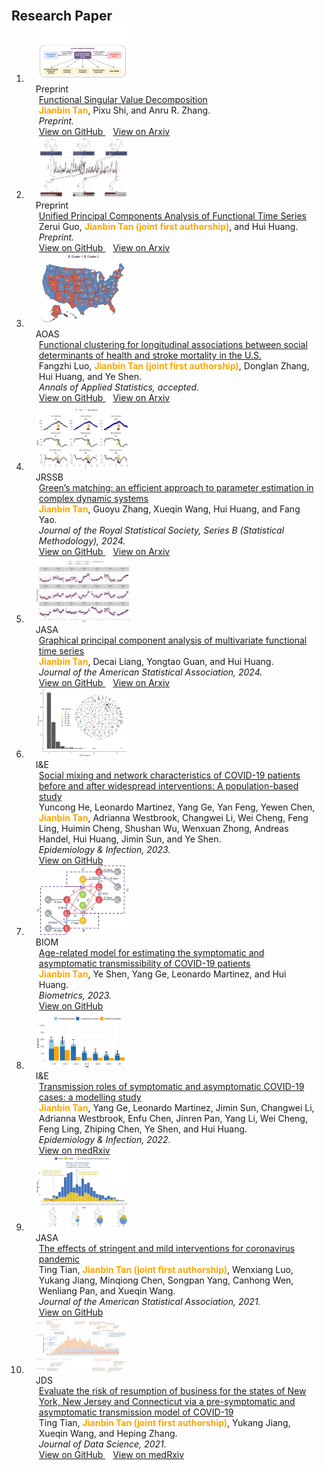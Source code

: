  <head>
    <style>
     
.pub-row {
  display: flex;
  justify-content: space-between;
  align-items: flex-start; /* 将元素顶部对齐 */
  margin-bottom: 1px;
  border-bottom: none;
  padding-bottom: 1px;
}
    </style>
  </head>
  
  
 
<h2 id="publications" style="margin: 2px 0px -15px;">Research Paper</h2>

<div class="publications">
<ol class="bibliography">

<li>
<div class="pub-row">
   <div class="col-sm-3 abbr" style="position: relative;padding-right: 15px;padding-left: 15px;max-width: 150px;max-height: 150px">
    <img src="assets/img/fsvd.jpg" style="width: auto; height: auto">
     <abbr class="badge">  Preprint </abbr>
  </div>
  <div class="col-sm-9" style="position: relative;padding-right: 15px;padding-left: 20px;">
    <div class="title"><a href="https://arxiv.org/abs/2410.03619">Functional Singular Value Decomposition</a></div>
    <div class="author"> <strong><span style="color: orange;">Jianbin Tan</span></strong>, Pixu Shi, and Anru R. Zhang.</div>
    <div class="periodical"><em>  Preprint.</em></div>
    <!-- Code -->
    <div class="github-link">
      <a href="https://github.com/Jianbin-Tan/Functional-Singular-Value-Decompostion">  View on GitHub </a>&nbsp;&nbsp;
      <a href="https://arxiv.org/abs/2410.03619"> View on Arxiv </a>
    </div>
  </div>
</div>
</li>


<li>
<div class="pub-row">
   <div class="col-sm-3 abbr" style="position: relative;padding-right: 15px;padding-left: 15px;max-width: 150px;max-height: 150px">
    <img src="assets/img/UFPCA.jpg" style="width: auto; height: auto">
     <abbr class="badge">  Preprint </abbr>
  </div>
  <div class="col-sm-9" style="position: relative;padding-right: 15px;padding-left: 20px;">
    <div class="title"><a href="https://arxiv.org/abs/2408.02343">Unified Principal Components Analysis of Functional Time Series</a></div>
     <div class="author"> Zerui Guo, <strong><span style="color: orange;">Jianbin Tan (joint first authorship)</span></strong>, and Hui Huang.</div>
    <div class="periodical"><em>  Preprint.</em></div>
      <!-- Code -->
    <div class="github-link">
      <a href="">  View on GitHub </a>&nbsp;&nbsp;
      <a href="https://arxiv.org/abs/2408.02343"> View on Arxiv </a>
    </div>
  </div>
</div>
</li>


<li>
<div class="pub-row">
   <div class="col-sm-3 abbr" style="position: relative;padding-right: 15px;padding-left: 15px;max-width: 150px;max-height: 150px">
    <img src="assets/img/clusterres8.png" style="width: auto; height: auto">
    <abbr class="badge">  AOAS </abbr>
  </div>
  <div class="col-sm-9" style="position: relative;padding-right: 15px;padding-left: 20px;">
    <div class="title"><a href="https://arxiv.org/abs/2406.10499">Functional clustering for longitudinal associations between social determinants of health and stroke mortality in the U.S.</a></div>
    <div class="author"> Fangzhi Luo, <strong><span style="color: orange;">Jianbin Tan (joint first authorship)</span></strong>, Donglan Zhang, Hui Huang, and Ye Shen.</div>
    <div class="periodical"><em> Annals of Applied Statistics, accepted.</em></div>
    <!-- Code -->
    <div class="github-link">
      <a href="https://github.com/fl81224/Functional-Clustering-of-Longitudinal-Associations?tab=readme-ov-file">  View on GitHub </a>&nbsp;&nbsp;
      <a href="https://arxiv.org/abs/2406.10499"> View on Arxiv </a>
    </div>
  </div>
</div>
</li>


<li>
<div class="pub-row">
   <div class="col-sm-3 abbr" style="position: relative;padding-right: 15px;padding-left: 15px;max-width: 150px;max-height: 150px">
    <img src="assets/img/Local.jpeg" style="width: auto; height: auto">
    <abbr class="badge">JRSSB</abbr>
  </div>
  <div class="col-sm-9" style="position: relative;padding-right: 15px;padding-left: 20px;">
    <div class="title"><a href="https://doi.org/10.1093/jrsssb/qkae031">Green’s matching: an efficient approach to parameter estimation in complex dynamic systems</a></div>
    <div class="author"> <strong><span style="color: orange;">Jianbin Tan</span></strong>, Guoyu Zhang, Xueqin Wang, Hui Huang, and Fang Yao.</div>
    <div class="periodical"><em> Journal of the Royal Statistical Society, Series B (Statistical Methodology), 2024.</em></div>
    <!-- Code -->
    <div class="github-link">
      <a href="https://github.com/Tan-jianbin/Statistical-Inference-in-General-order-Dynamic-Systems">  View on GitHub </a>&nbsp;&nbsp;
      <a href="https://arxiv.org/abs/2403.14531"> View on Arxiv </a>
    </div>
  </div>
</div>
</li>



<li>
<div class="pub-row">
   <div class="col-sm-3 abbr" style="position: relative;padding-right: 15px;padding-left: 15px;max-width: 150px;max-height: 150px">
    <img src="assets/img/fit_fda.jpeg" style="width: auto; height: auto">
    <abbr class="badge">JASA</abbr>
  </div>
  <div class="col-sm-9" style="position: relative;padding-right: 15px;padding-left: 20px;">
    <div class="title"><a href="https://www.tandfonline.com/doi/full/10.1080/01621459.2024.2302198">Graphical principal component analysis of multivariate functional time series</a></div>
    <div class="author"> <strong><span style="color: orange;">Jianbin Tan</span></strong>, Decai Liang, Yongtao Guan, and Hui Huang.</div>
    <div class="periodical"><em> Journal of the American Statistical Association, 2024.</em></div>
    <!-- Code -->
    <div class="github-link">
      <a href="https://github.com/Jianbin-Tan/GFPCA">  View on GitHub </a>&nbsp;&nbsp;
      <a href="https://arxiv.org/abs/2401.06990"> View on Arxiv </a>
    </div>
  </div>
</div>
</li>

<li>
<div class="pub-row">

   <div class="col-sm-3 abbr" style="position: relative;padding-right: 15px;padding-left: 15px;max-width: 150px;max-height: 150px">
    <img src="assets/img/network.jpeg" style="width: auto; height: auto">
    <abbr class="badge">I&E</abbr>
  </div>
  <div class="col-sm-9" style="position: relative;padding-right: 15px;padding-left: 20px;">
    <div class="title"><a href="https://doi.org/10.1017/S0950268823001292">Social mixing and network characteristics of COVID-19 patients before and after widespread interventions: A population-based study</a></div>
    <div class="author"> Yuncong He, Leonardo Martinez, Yang Ge, Yan Feng, Yewen Chen, <strong><span style="color: orange;">Jianbin Tan</span></strong>, Adrianna Westbrook, Changwei Li, Wei Cheng, Feng Ling, Huimin Cheng, Shushan Wu, Wenxuan Zhong, Andreas Handel, Hui Huang, Jimin Sun, and Ye Shen.</div>
    <div class="periodical"><em> Epidemiology & Infection, 2023.</em></div>
        <!-- Code -->
    <div class="github-link">
      <a href="https://github.com/howanchung/COVID19-network">  View on GitHub </a>
    </div>
  </div>
</div>
</li>



<li>
<div class="pub-row">

   <div class="col-sm-3 abbr" style="position: relative;padding-right: 15px;padding-left: 15px;max-width: 150px;max-height: 150px">
    <img src="assets/img/comps.jpeg" style="width: auto; height: auto">
    <abbr class="badge">BIOM</abbr>
  </div>
  <div class="col-sm-9" style="position: relative;padding-right: 15px;padding-left: 20px;">
    <div class="title"><a href="https://doi.org/10.1111/biom.13814">Age-related model for estimating the symptomatic and asymptomatic transmissibility of COVID-19 patients</a></div>
    <div class="author"> <strong><span style="color: orange;">Jianbin Tan</span></strong>, Ye Shen, Yang Ge, Leonardo Martinez, and Hui Huang.</div>
    <div class="periodical"><em> Biometrics, 2023.</em></div>
       <!-- Code -->
    <div class="github-link">
      <a href="https://github.com/Jianbin-Tan/Age-related-Model-for-COVID-19-Epidemic"> View on GitHub </a>
    </div>
  </div>
</div>
</li>


<li>
<div class="pub-row">

   <div class="col-sm-3 abbr" style="position: relative;padding-right: 15px;padding-left: 15px;max-width: 150px;max-height: 150px">
    <img src="assets/img/tran.jpeg" style="width: auto; height: auto">
    <abbr class="badge">I&E</abbr>
  </div>
  <div class="col-sm-9" style="position: relative;padding-right: 15px;padding-left: 20px;">
    <div class="title"><a href="https://doi.org/10.1017/S0950268822001467">Transmission roles of symptomatic and asymptomatic COVID-19 cases: a modelling study</a></div>
    <div class="author"> <strong><span style="color: orange;">Jianbin Tan</span></strong>, Yang Ge, Leonardo Martinez, Jimin Sun, Changwei Li, Adrianna Westbrook, Enfu Chen, Jinren Pan, Yang Li, Wei Cheng, Feng Ling, Zhiping Chen, Ye Shen, and Hui Huang.</div>
    <div class="periodical"><em> Epidemiology & Infection, 2022.</em></div>
     <!-- Code -->
    <div class="github-link">
      <a href="https://www.medrxiv.org/content/10.1101/2021.05.11.21257060v3"> View on medRxiv </a>
  </div>
      </div>
</div>
</li>



<li>
<div class="pub-row">

   <div class="col-sm-3 abbr" style="position: relative;padding-right: 15px;padding-left: 15px;max-width: 150px;max-height: 150px">
    <img src="assets/img/policy.jpeg" style="width: auto; height: auto">
    <abbr class="badge">JASA</abbr>
  </div>
  <div class="col-sm-9" style="position: relative;padding-right: 15px;padding-left: 20px;">
    <div class="title"><a href="https://doi.org/10.1080/01621459.2021.1897015">The effects of stringent and mild interventions for coronavirus pandemic</a></div>
    <div class="author">Ting Tian, <strong><span style="color: orange;">Jianbin Tan (joint first authorship)</span></strong>, Wenxiang Luo, Yukang Jiang, Minqiong Chen, Songpan Yang, Canhong Wen, Wenliang Pan, and Xueqin Wang.</div>
    <div class="periodical"><em> Journal of the American Statistical Association, 2021.</em></div>
     <!-- Code -->
    <div class="github-link">
      <a href="https://github.com/tingT0929/The-Effects-of-Stringent-and-Mild-Interventions"> View on GitHub </a>
    </div>
  </div>
</div>
</li>


<li>
<div class="pub-row">

   <div class="col-sm-3 abbr" style="position: relative;padding-right: 15px;padding-left: 15px;max-width: 150px;max-height: 150px">
    <img src="assets/img/jds.jpeg" style="width: auto; height: auto">
    <abbr class="badge">JDS</abbr>
  </div>
  <div class="col-sm-9" style="position: relative;padding-right: 15px;padding-left: 20px;">
    <div class="title"><a href="https://jds-online.org/journal/JDS/article/664/info">Evaluate the risk of resumption of business for the states of New York, New Jersey and Connecticut via a pre-symptomatic and asymptomatic transmission model of COVID-19</a></div>
    <div class="author">Ting Tian, <strong><span style="color: orange;">Jianbin Tan (joint first authorship)</span></strong>, Yukang Jiang, Xueqin Wang, and Heping Zhang.</div>
    <div class="periodical"><em> Journal of Data Science, 2021.</em></div>
    <!-- Code -->
    <div class="github-link">
      <a href="https://github.com/tingT0929/Resumption-of-business"> View on GitHub </a>&nbsp;&nbsp;
      <a href="https://www.medrxiv.org/content/10.1101/2020.05.16.20103747v5"> View on medRxiv </a>
    </div>
  </div>
</div>
</li>

<br>



  
